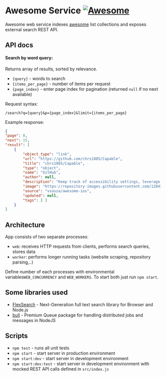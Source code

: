 # Awesome Service [![Awesome](https://awesome.re/badge.svg)](https://awesome.re)

Awesome web service indexes [awesome](https://awesome.com/sindresorhus/awesome) list collections and exposes external search REST API.

## API docs

#### Search by word query:
Returns array of results, sorted by relevance.
- `{query}` - words to search
- `{items_per_page}` - number of items per request
- `{page_index}` - enter page index for pagination (returned `null` if no next available)

Request syntax:
```
/search?q={query}&p={page_index}&limit={items_per_page}
```

Example response:
```json
{
"page": 0,
"next": 15,
"result": [
    {
        "object_type": "link",
        "url": "https://github.com/chrs1885/Capable",
        "title": "chrs1885/Capable",
        "type": "object",
        "name": "GitHub",
        "author": null,
        "description": "Keep track of accessibility settings, leverage high contrast colors, and use scalable fonts to enable users with disabilities to use your app. - chrs1885/Capable",
        "image": "https://repository-images.githubusercontent.com/128437025/d1604580-6ad0-11e9-98cd-5ccc5b64f03c",
        "source": "vsouza/awesome-ios",
        "updated": null,
        "tags": [ ]
    }
]
```

## Architecture
App consists of two separate processes:
- `web`: receives HTTP requests from clients, performs search queries, stores data
- `worker`: performs longer running tasks (website scraping, repository parsing,..)

Define number of each processes with environmental variables`WEB_CONCURRENCY` and `WEB_WORKERS`.
To start both just run `npm start`.

## Some libraries used
- [FlexSearch](https://github.com/nextapps-de/flexsearch) - Next-Generation full text search library for Browser and Node.js
- [bull](https://github.com/OptimalBits/bull) - Premium Queue package for handling distributed jobs and messages in NodeJS


## Scripts

- `npm test` - runs all unit tests
- `npm start` - start server in production environment
- `npm start:dev` - start server in development environment
- `npm start:dev:test` - start server in development environment with mocked REST API calls defined in `src/index.js`
